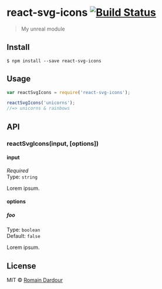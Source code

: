 # react-svg-icons [![Build Status](https://travis-ci.org/hull/react-svg-icons.svg?branch=master)](https://travis-ci.org/hull/react-svg-icons)

> My unreal module


## Install

```
$ npm install --save react-svg-icons
```


## Usage

```js
var reactSvgIcons = require('react-svg-icons');

reactSvgIcons('unicorns');
//=> unicorns & rainbows
```


## API

### reactSvgIcons(input, [options])

#### input

*Required*  
Type: `string`

Lorem ipsum.

#### options

##### foo

Type: `boolean`  
Default: `false`

Lorem ipsum.


## License

MIT © [Romain Dardour](http://hull.io)
